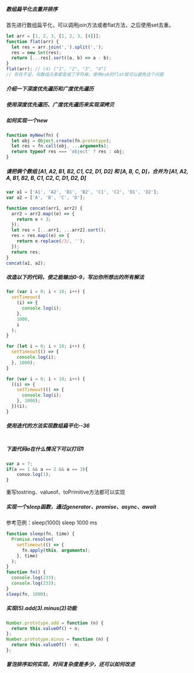 ##### 数组扁平化去重并排序

首先进行数组扁平化，可以调用join方法或者flat方法，之后使用set去重。

```js
let arr = [1, 2, 3, [1, 2, 3, [4]]];
function flat(arr) {
  let res = arr.join(',').split(',');
  res = new Set(res);
  return [...res].sort((a, b) => a - b);
}
flat(arr); // (4) ["1", "2", "3", "4"]
// 存在不足，将数组元素都变成了字符串，使用es6的flat就可以避免这个问题
```

##### 介绍一下深度优先遍历和广度优先遍历

##### 使用深度优先遍历、广度优先遍历来实现深拷贝

##### 如何实现一个new

```js
function myNew(fn) {
  let obj = Object.create(fn.prototype);
  let res = fn.call(obj, ...arguments);
  return typeof res === 'object' ? res : obj;
}

```

##### 请把俩个数组 [A1, A2, B1, B2, C1, C2, D1, D2] 和 [A, B, C, D]，合并为 [A1, A2, A, B1, B2, B, C1, C2, C, D1, D2, D]

```js
var a1 = ['A1', 'A2', 'B1', 'B2', 'C1', 'C2', 'D1', 'D2'];
var a2 = ['A', 'B', 'C', 'D'];

function concat(arr1, arr2) {
  arr2 = arr2.map((e) => {
    return e + 3;
  });
  let res = [...arr1, ...arr2].sort();
  res = res.map((e) => {
    return e.replace(/3/, '');
  });
  return res;
}
concat(a1, a2);
```

##### 改造以下的代码，使之能输出0-9，写出你所想出的所有解法

```js
for (var i = 0; i < 10; i++) {
  setTimeout(
    (i) => {
      console.log(i);
    },
    1000,
    i
  );
}

for (let i = 0; i < 10; i++) {
  setTimeout(() => {
    console.log(i);
  }, 1000);
}

for (var i = 0; i < 10; i++) {
  ((i) => {
    setTimeout(() => {
      console.log(i);
    }, 1000);
  })(i);
}
```

##### 使用迭代的方法实现数组扁平化--36

```js

```

##### 下面代码a在什么情况下可以打印1

```js
var a = ?;
if(a == 1 && a == 2 && a == 3){
 	conso.log(1);
}
```

重写tostring、valueof、toPrimitive方法都可以实现

##### 实现一个sleep函数，通过generator、promise、async、await

参考范例：sleep(1000) sleep 1000 ms

```js
function sleep(fn, time) {
  Promise.resolve(
    setTimeout(() => {
      fn.apply(this, arguments);
    }, time)
  );
}
function fn() {
  console.log(233);
  console.log(233);
}
sleep(fn, 1000);


```

##### 实现(5).add(3).minus(2)功能

```js
Number.prototype.add = function (n) {
  return this.valueOf() + n;
};
Number.prototype.minus = function (n) {
  return this.valueOf() - n;
};
```

##### 冒泡排序如何实现，时间复杂度是多少，还可以如何改进

```js

```

